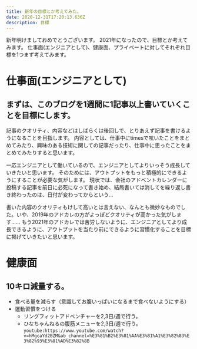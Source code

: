 ```yaml
---
title: 新年の目標とか考えてみた。
date: 2020-12-31T17:20:13.636Z
description: 目標
---
```

新年明けましておめでとうございます。
2021年になったので、目標とか考えてみます。
仕事面(エンジニアとして)、健康面、プライベートに対してそれぞれ目標を1つまず考えてみます。

# 仕事面(エンジニアとして) 

## まずは、このブログを1週間に1記事以上書いていくことを目標にします。
記事のクオリティ、内容などはしばらくは後回しで、とりあえず記事を書けるようになることを目指します。
内容としては、仕事中にtimesで呟いたことをまとめてみたり、興味のある技術に関しての記事だったり、仕事中に思ったことをまとめてみたりすると思います。

一応エンジニアとして働いているので、エンジニアとしてよりいっそう成長していきたいと思います。
そのためには、アウトプットをもっと積極的にできるようにすることが必要な気がします。
現状では、会社のアドベントカレンダーに投稿する記事を前日に必死になって書き始め、結局書いては消してを繰り返し書き終わったのは、日付が変わってからという...

書いた内容のクオリティもけして高いとは言えない、なんとも微妙なものでした。いや、2019年のアドカレの方がよっぽどクオリティが高かった気がします......
もう2021年のアドカレでは苦労しないように、エンジニアとしてより成長できるように、アウトプットを当たり前にできるように習慣化することを目標に掲げていきたいと思います。

# 健康面

## 10キロ減量する。
* 食べる量を減らす（意識してお腹いっぱいになるまで食べないようにする）
* 運動習慣をつける
　
  * リングフィットアドベンチャーを2,3日/週で行う。
  * ひなちゃんねるの腹筋メニューを2,3日/週で行う。
`youtube:https://www.youtube.com/watch?v=hMgcaYd2BZM&ab_channel=%E3%81%B2%E3%81%AA%E3%81%A1%E3%82%83%E3%82%93%E3%81%AD%E3%82%8B`






 






